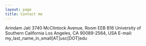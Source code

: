```yaml
---
layout: page
title: Contact me
---
```


Arindam Jati
3740 McClintock Avenue, Room EEB B16
University of Southern California 
Los Angeles, CA 90089-2564, USA
E-mail: my_last_name_in_small[AT]usc[DOT]edu

